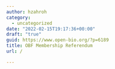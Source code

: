 ```yaml
---
author: hzahroh
category:
  - uncategorized
date: "2022-02-15T19:17:36+00:00"
draft: "true"
guid: https://www.open-bio.org/?p=6189
title: OBF Membership Referendum
url: /

---
```


